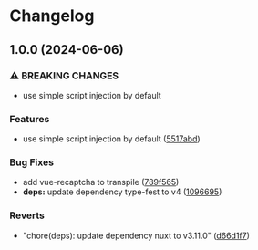 # Changelog

## 1.0.0 (2024-06-06)


### ⚠ BREAKING CHANGES

* use simple script injection by default

### Features

* use simple script injection by default ([5517abd](https://github.com/DanSnow/vue-recaptcha/commit/5517abddc9f071139aaaf43d0ca47ff50e783fb3))


### Bug Fixes

* add vue-recaptcha to transpile ([789f565](https://github.com/DanSnow/vue-recaptcha/commit/789f565501a9a4d090caf4f50c45e6222062dfb9))
* **deps:** update dependency type-fest to v4 ([1096695](https://github.com/DanSnow/vue-recaptcha/commit/1096695bf87ea171f80547a3e529fafd0e616476))


### Reverts

* "chore(deps): update dependency nuxt to v3.11.0" ([d66d1f7](https://github.com/DanSnow/vue-recaptcha/commit/d66d1f77b229c80c3d0dcde7fd3930428df7d1f8))

